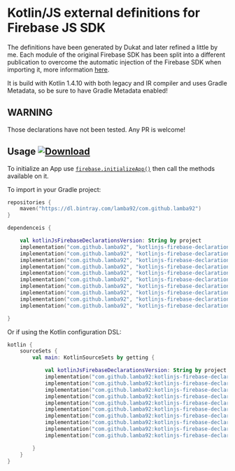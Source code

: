 # Kotlin/JS external definitions for Firebase JS SDK

The definitions have been generated by Dukat and later refined a little by me. Each module of the original Firebase SDK has been split into a different publication to overcome the automatic injection of the Firebase SDK when importing it, more information [here](https://discuss.kotlinlang.org/t/how-to-import-firebase-sdk-modules-separately-in-kotlin-js/16985/10?u=lamba92).

It is build with Kotlin 1.4.10 with both legacy and IR compiler and uses Gradle Metadata, so be sure to have Gradle Metadata enabled!

## WARNING

Those declarations have not been tested. Any PR is welcome!

## Usage [ ![Download](https://api.bintray.com/packages/lamba92/com.github.lamba92/kotlinjs-firebase-declarations/images/download.svg) ](https://bintray.com/lamba92/com.github.lamba92/kotlinjs-firebase-declarations/_latestVersion)

To initialize an App use [`firebase.initializeApp()`](/packages/core/src/main/kotlin/firebase/index.firebase.module_firebase.kt#L38) then call the methods available on it.
 
To import in your Gradle project:
```kotlin
repositories {
    maven("https://dl.bintray.com/lamba92/com.github.lamba92")
}

dependenceis {

    val kotlinJsFirebaseDeclarationsVersion: String by project 
    implementation("com.github.lamba92", "kotlinjs-firebase-declarations-analytics", kotlinJsFirebaseDeclarationsVersion)
    implementation("com.github.lamba92", "kotlinjs-firebase-declarations-auth", kotlinJsFirebaseDeclarationsVersion)
    implementation("com.github.lamba92", "kotlinjs-firebase-declarations-core", kotlinJsFirebaseDeclarationsVersion)
    implementation("com.github.lamba92", "kotlinjs-firebase-declarations-database", kotlinJsFirebaseDeclarationsVersion)
    implementation("com.github.lamba92", "kotlinjs-firebase-declarations-firestore", kotlinJsFirebaseDeclarationsVersion)
    implementation("com.github.lamba92", "kotlinjs-firebase-declarations-functions", kotlinJsFirebaseDeclarationsVersion)
    implementation("com.github.lamba92", "kotlinjs-firebase-declarations-messaging", kotlinJsFirebaseDeclarationsVersion)
    implementation("com.github.lamba92", "kotlinjs-firebase-declarations-performance", kotlinJsFirebaseDeclarationsVersion)
    implementation("com.github.lamba92", "kotlinjs-firebase-declarations-remoteconfig", kotlinJsFirebaseDeclarationsVersion)
    implementation("com.github.lamba92", "kotlinjs-firebase-declarations-storage", kotlinJsFirebaseDeclarationsVersion)

}
```

Or if using the Kotlin configuration DSL:
```kotlin
kotlin {
    sourceSets {
        val main: KotlinSourceSets by getting {

            val kotlinJsFirebaseDeclarationsVersion: String by project 
            implementation("com.github.lamba92:kotlinjs-firebase-declarations-analytics:$kotlinJsFirebaseDeclarationsVersion")
            implementation("com.github.lamba92:kotlinjs-firebase-declarations-auth:$kotlinJsFirebaseDeclarationsVersion")
            implementation("com.github.lamba92:kotlinjs-firebase-declarations-core:$kotlinJsFirebaseDeclarationsVersion")
            implementation("com.github.lamba92:kotlinjs-firebase-declarations-database:$kotlinJsFirebaseDeclarationsVersion")
            implementation("com.github.lamba92:kotlinjs-firebase-declarations-firestore:$kotlinJsFirebaseDeclarationsVersion")
            implementation("com.github.lamba92:kotlinjs-firebase-declarations-functions:$kotlinJsFirebaseDeclarationsVersion")
            implementation("com.github.lamba92:kotlinjs-firebase-declarations-messaging:$kotlinJsFirebaseDeclarationsVersion")
            implementation("com.github.lamba92:kotlinjs-firebase-declarations-performance:$kotlinJsFirebaseDeclarationsVersion")
            implementation("com.github.lamba92:kotlinjs-firebase-declarations-remoteconfig:$kotlinJsFirebaseDeclarationsVersion")
            implementation("com.github.lamba92:kotlinjs-firebase-declarations-storage:$kotlinJsFirebaseDeclarationsVersion")

        }
    }
}
```
